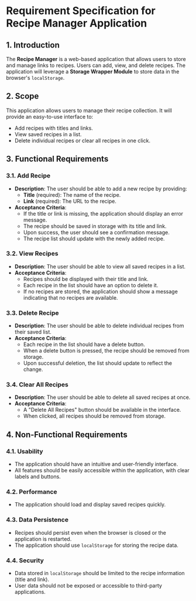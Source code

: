 # Requirement Specification for Recipe Manager Application

## 1. Introduction
The **Recipe Manager** is a web-based application that allows users to store and manage links to recipes. Users can add, view, and delete recipes. The application will leverage a **Storage Wrapper Module** to store data in the browser's `localStorage`.

## 2. Scope
This application allows users to manage their recipe collection. It will provide an easy-to-use interface to:
- Add recipes with titles and links.
- View saved recipes in a list.
- Delete individual recipes or clear all recipes in one click.

## 3. Functional Requirements

### 3.1. Add Recipe
- **Description**: The user should be able to add a new recipe by providing:
  - **Title** (required): The name of the recipe.
  - **Link** (required): The URL to the recipe.
- **Acceptance Criteria**:
  - If the title or link is missing, the application should display an error message.
  - The recipe should be saved in storage with its title and link.
  - Upon success, the user should see a confirmation message.
  - The recipe list should update with the newly added recipe.

### 3.2. View Recipes
- **Description**: The user should be able to view all saved recipes in a list.
- **Acceptance Criteria**:
  - Recipes should be displayed with their title and link.
  - Each recipe in the list should have an option to delete it.
  - If no recipes are stored, the application should show a message indicating that no recipes are available.

### 3.3. Delete Recipe
- **Description**: The user should be able to delete individual recipes from their saved list.
- **Acceptance Criteria**:
  - Each recipe in the list should have a delete button.
  - When a delete button is pressed, the recipe should be removed from storage.
  - Upon successful deletion, the list should update to reflect the change.

### 3.4. Clear All Recipes
- **Description**: The user should be able to delete all saved recipes at once.
- **Acceptance Criteria**:
  - A "Delete All Recipes" button should be available in the interface.
  - When clicked, all recipes should be removed from storage.

## 4. Non-Functional Requirements

### 4.1. Usability
- The application should have an intuitive and user-friendly interface.
- All features should be easily accessible within the application, with clear labels and buttons.

### 4.2. Performance
- The application should load and display saved recipes quickly.

### 4.3. Data Persistence
- Recipes should persist even when the browser is closed or the application is restarted.
- The application should use `localStorage`  for storing the recipe data.

### 4.4. Security
- Data stored in `localStorage` should be limited to the recipe information (title and link).
- User data should not be exposed or accessible to third-party applications.

